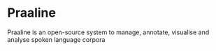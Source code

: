 # Praaline
Praaline is an open-source system to manage, annotate, visualise and analyse spoken language corpora

